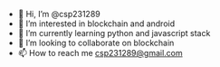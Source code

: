 - 👋 Hi, I’m @csp231289
- 👀 I’m interested in blockchain and android
- 🌱 I’m currently learning python and javascript stack
- 💞️ I’m looking to collaborate on blockchain
- 📫 How to reach me csp231289@gmail.com

<!---
csp231289/csp231289 is a ✨ special ✨ repository because its `README.md` (this file) appears on your GitHub profile.
You can click the Preview link to take a look at your changes.
--->

